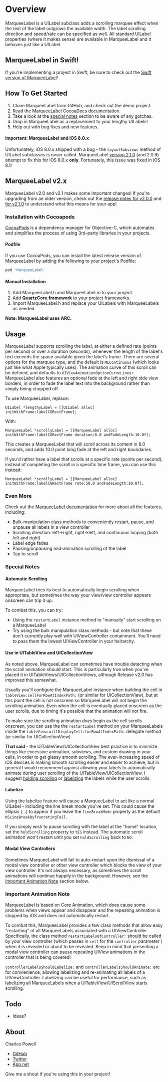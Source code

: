 Overview
============

MarqueeLabel is a UILabel subclass adds a scrolling marquee effect when the text of the label outgrows the available width. The label scrolling direction and speed/rate can be specified as well. All standard UILabel properties (where it makes sense) are available in MarqueeLabel and it behaves just like a UILabel.

## MarqueeLabel in Swift!

If you're implementing a project in Swift, be sure to check out the [Swift version of MarqueeLabel](https://github.com/cbpowell/MarqueeLabel-Swift)!

## How To Get Started

1. Clone MarqueeLabel from GitHub, and check out the demo project.
2. Read the [MarqueeLabel CocoaDocs documentation](http://cocoadocs.org/docsets/MarqueeLabel/).
3. Take a look at the [special notes](https://github.com/cbpowell/MarqueeLabel/blob/master/README.mdown#special-notes) section to be aware of any gotchas.
4. Drop in MarqueeLabel as a replacement to your lengthy UILabels!
5. Help out with bug fixes and new features.

#### Important: MarqueeLabel and iOS 8.0.x

Unfortunately, iOS 8.0.x shipped with a bug - the `layoutSubviews` method of UILabel subclasses is _never_ called. MarqueeLabel [version 2.1.0](https://github.com/cbpowell/MarqueeLabel/releases/tag/2.1.0) (and 2.0.9) attempt to fix this for iOS 8.0.x __only__. Fortunately, this issue was fixed in iOS 8.1!

## MarqueeLabel v2.x

MarqueeLabel v2.0 and v2.1 makes some important changes! If you're upgrading from an older version, check out the [release notes for v2.0.0](https://github.com/cbpowell/MarqueeLabel/releases/tag/2.0.0) and [for v2.1.0](https://github.com/cbpowell/MarqueeLabel/releases/tag/2.1.0) to understand what this means for your app!

### Installation with Cocoapods

[CocoaPods](http://cocoapods.org) is a dependency manager for Objective-C, which automates and simplifies the process of using 3rd-party libraries in your projects.

#### Podfile

If you use CocoaPods, you can install the latest release version of MarqueeLabel by adding the following to your project's Podfile:
```ruby
pod 'MarqueeLabel'
```

#### Manual Installation

1. Add MarqueeLabel.h and MarqueeLabel.m to your project.
2. Add **QuartzCore.framework** to your project frameworks.
3. Import MarqueeLabel.h and replace your UILabels with MarqueeLabels as needed.

**Note: MarqueeLabel uses ARC.**

## Usage

MarqueeLabel supports scrolling the label, at either a defined rate (points per second) or over a duration (seconds), whenever the length of the label's text exceeds the space available given the label's frame. There are several options for the marquee type, and the default is `MLContinuous` (which looks just like what Apple typically uses). The animation curve of this scroll can be defined, and defaults to `UIViewAnimationOptionCurveLinear`. MarqueeLabel also features an optional fade at the left and right side view borders, in order to fade the label text into the background rather than simply being chopped off.

To use MarqueeLabel, replace:

	UILabel *lengthyLabel = [[UILabel alloc] initWithFrame:labelCGRectFrame];
		
With:

	MarqueeLabel *scrollyLabel = [[MarqueeLabel alloc] initWithFrame:labelCGRectFrame duration:8.0 andFadeLength:10.0f];

This creates a MarqueeLabel that will scroll across its content in 8.0 seconds, and adds 10.0 point long fade at the left and right boundaries.

If you'd rather have a label that scrolls at a specific rate (points per second), instead of completing the scroll in a specific time frame, you can use this instead:

	MarqueeLabel *scrollyLabel = [[MarqueeLabel alloc] initWithFrame:labelCGRectFrame rate:50.0 andFadeLength:10.0f];

### Even More

Check out the [MarqueeLabel documentation](http://cocoadocs.org/docsets/MarqueeLabel/) for more about all the features, including:
- Bulk-manipulation class methods to conveniently restart, pause, and unpause all labels in a view controller
- Scrolling direction: left->right, right->left, and continuous looping (both left and right)
- Label edge fades
- Pausing/unpausing mid-animation scrolling of the label
- Tap to scroll

### Special Notes<a id="specialnotes"></a>

#### Automatic Scrolling

MarqueeLabel tries its best to automatically begin scrolling when appropriate, but sometimes the way your view/view controller appears onscreen can trip it up.

To combat this, you can try:
- Using the `restartLabel` instance method to "manually" start scrolling on a MarqueeLabel
- Try using the bulk manipulation class methods - but note that these don't currently play well with UIViewController containment. You'll need to pass them the lowest UIViewController in your heirarchy.

#### Use in UITableView and UICollectionView

As noted above, MarqueeLabel can sometimes have trouble detecting when the scroll animation should start. This is particularly true when you've placed it in UITableViews/UICollectionViews, although Release v2.0 has improved this somewhat.

Usually you'll configure the MarqueeLabel instance when building the cell in `tableView:cellForRowAtIndexPath:` (or similar for UICollectionView), but at this point the cell is not onscreen so MarqueeLabel will not begin the scrolling animation. Even when the cell is eventually placed onscreen as the user scrolls, due to timing it's possible that the animation will not fire.

To make sure the scrolling animation _does_ begin as the cell scrolls onscreen, you can use the the `restartLabel` method on your MarqueeLabels inside the `tableView:willDisplayCell:forRowAtIndexPath:` delegate method (or similar for UICollectionView).

**That said** - the UITableView/UICollectionView best practice is to minimize things like excessive animation, subviews, and custom drawing in your cells, in order to get glassy smooth scrolling. The ever-increasing speed of iOS devices is making smooth scrolling easier and easier to achieve, but in general I would recommend against allowing your labels to automatically animate during user scrolling of the UITableView/UICollectionView. I suggest [holding scrolling](http://cocoadocs.org/docsets/MarqueeLabel/2.0.7/Classes/MarqueeLabel.html#//api/name/holdScrolling) or [labelizing](http://cocoadocs.org/docsets/MarqueeLabel/2.0.7/Classes/MarqueeLabel.html#//api/name/labelize) the labels while the user scrolls.


#### Labelize

Using the labelize feature will cause a MarqueeLabel to act like a normal UILabel - including the line break mode you've set. This could cause the ellipsis (...) to appear if you leave the `lineBreakMode` property as the default `NSLineBreakByTruncatingTail`.

If you simply wish to pause scrolling with the label at the "home" location, set the `holdScrolling` property to `YES` instead. The automatic scroll animation won't restart until you set `holdScrolling` back to `NO`.

#### Modal View Controllers

Sometimes MarqueeLabel will fail to auto-restart upon the dismissal of a modal view controller or other view controller which blocks the view of your view controller. It's not always necessary, as sometimes the scroll animations will continue happily in the background. However, see the [Important Animation Note](#important-animation-note) section below.

### Important Animation Note<a id="importantanimationnote"></a>
MarqueeLabel is based on Core Animation, which does cause some problems when views appear and disappear and the repeating animation is stopped by iOS and does not automatically restart.

To combat this, MarqueeLabel provides a few class methods that allow easy "restarting" of all MarqueeLabels associated with a UIViewController. Specifically, the class method `restartLabelsOfController:` should be called by your view controller (which passes in `self` for the `controller` parameter`) when it is revealed or about to be revealed. Keep in mind that presenting a modal view controller can pause repeating UIView animations in the controller that is being covered! 

`controllerLabelsShouldLabelize:` and `controllerLabelsShouldAnimate:` are for convienience, allowing labelizing and re-animating all labels of a UIViewController. Labelizing can be useful for performance, such as labelizing all MarqueeLabels when a UITableView/UIScrollView starts scrolling.

## Todo
- Ideas?

## About

Charles Powell
- [GitHub](http://github.com/cbpowell)
- [Twitter](http://twitter.com/seventhcolumn)
- [App.net](http://app.net/seventhcolumn)

Give me a shout if you're using this in your project!
